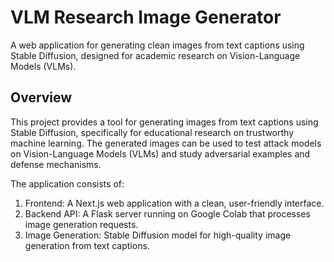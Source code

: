 
# VLM Research Image Generator
A web application for generating clean images from text captions using Stable Diffusion, designed for academic research on Vision-Language Models (VLMs).

## Overview
This project provides a tool for generating images from text captions using Stable Diffusion, specifically for educational research on trustworthy machine learning. The generated images can be used to test attack models on Vision-Language Models (VLMs) and study adversarial examples and defense mechanisms.

The application consists of:

1. Frontend: A Next.js web application with a clean, user-friendly interface.
2. Backend API: A Flask server running on Google Colab that processes image generation requests.
3. Image Generation: Stable Diffusion model for high-quality image generation from text captions.